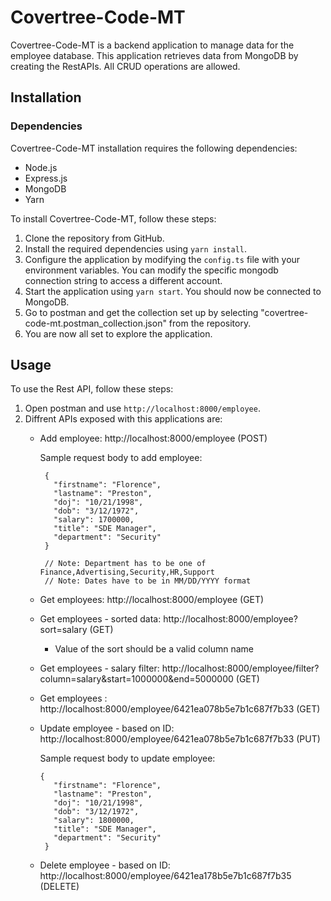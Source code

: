 # Covertree-Code-MT

Covertree-Code-MT is a backend application to manage data for the employee database. This application retrieves data from MongoDB by creating the RestAPIs. All CRUD operations are allowed.


## Installation

### Dependencies

  Covertree-Code-MT installation requires the following dependencies:

  - Node.js
  - Express.js
  - MongoDB
  - Yarn

To install Covertree-Code-MT, follow these steps:

1. Clone the repository from GitHub.
2. Install the required dependencies using `yarn install`.
3. Configure the application by modifying the `config.ts` file with your environment variables. You can modify the specific mongodb connection string to access a different account.
4. Start the application using `yarn start`. You should now be connected to MongoDB.
5. Go to postman and get the collection set up by selecting "covertree-code-mt.postman_collection.json" from the repository.
6. You are now all set to explore the application.


## Usage

To use the Rest API, follow these steps:

1. Open postman and use `http://localhost:8000/employee`.
2. Diffrent APIs exposed with this applications are:
    - Add employee: http://localhost:8000/employee (POST)
 
      Sample request body to add employee:
      ```
       {
         "firstname": "Florence",
         "lastname": "Preston",
         "doj": "10/21/1998",
         "dob": "3/12/1972",
         "salary": 1700000,
         "title": "SDE Manager",
         "department": "Security"
       }
       
       // Note: Department has to be one of Finance,Advertising,Security,HR,Support
       // Note: Dates have to be in MM/DD/YYYY format
    - Get employees: http://localhost:8000/employee (GET)
    - Get employees - sorted data: http://localhost:8000/employee?sort=salary (GET) 
        - Value of the sort should be a valid column name
    - Get employees -  salary filter: http://localhost:8000/employee/filter?column=salary&start=1000000&end=5000000 (GET)
    - Get employees  : http://localhost:8000/employee/6421ea078b5e7b1c687f7b33 (GET)
    - Update employee - based on ID: http://localhost:8000/employee/6421ea078b5e7b1c687f7b33 (PUT)
    
      Sample request body to update employee:
      ```
      {
         "firstname": "Florence",
         "lastname": "Preston",
         "doj": "10/21/1998",
         "dob": "3/12/1972",
         "salary": 1800000,
         "title": "SDE Manager",
         "department": "Security"
       }
    - Delete employee - based on ID: http://localhost:8000/employee/6421ea178b5e7b1c687f7b35 (DELETE)
